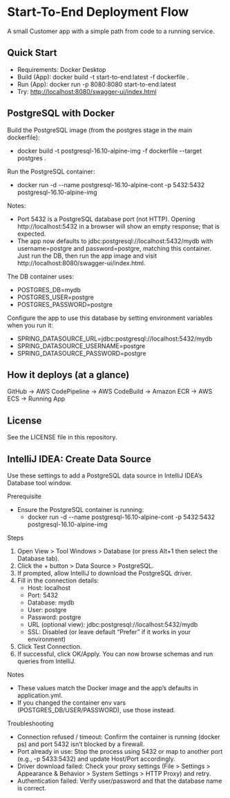 # Start-To-End Deployment Flow

A small Customer app with a simple path from code to a running service.


## Quick Start
- Requirements: Docker Desktop
- Build (App): docker build -t start-to-end:latest -f dockerfile .
- Run (App): docker run -p 8080:8080 start-to-end:latest
- Try: <http://localhost:8080/swagger-ui/index.html>

## PostgreSQL with Docker
Build the PostgreSQL image (from the postgres stage in the main dockerfile):
- docker build -t postgresql-16.10-alpine-img -f dockerfile --target postgres .

Run the PostgreSQL container:
- docker run -d --name postgresql-16.10-alpine-cont -p 5432:5432 postgresql-16.10-alpine-img

Notes:
- Port 5432 is a PostgreSQL database port (not HTTP). Opening http://localhost:5432 in a browser will show an empty response; that is expected.
- The app now defaults to jdbc:postgresql://localhost:5432/mydb with username=postgre and password=postgre, matching this container. Just run the DB, then run the app image and visit http://localhost:8080/swagger-ui/index.html.

The DB container uses:
- POSTGRES_DB=mydb
- POSTGRES_USER=postgre
- POSTGRES_PASSWORD=postgre

Configure the app to use this database by setting environment variables when you run it:
- SPRING_DATASOURCE_URL=jdbc:postgresql://localhost:5432/mydb
- SPRING_DATASOURCE_USERNAME=postgre
- SPRING_DATASOURCE_PASSWORD=postgre

## How it deploys (at a glance)
GitHub → AWS CodePipeline → AWS CodeBuild → Amazon ECR → AWS ECS → Running App


## License
See the LICENSE file in this repository.


## IntelliJ IDEA: Create Data Source
Use these settings to add a PostgreSQL data source in IntelliJ IDEA’s Database tool window.

Prerequisite
- Ensure the PostgreSQL container is running:
  - docker run -d --name postgresql-16.10-alpine-cont -p 5432:5432 postgresql-16.10-alpine-img

Steps
1. Open View > Tool Windows > Database (or press Alt+1 then select the Database tab).
2. Click the + button > Data Source > PostgreSQL.
3. If prompted, allow IntelliJ to download the PostgreSQL driver.
4. Fill in the connection details:
   - Host: localhost
   - Port: 5432
   - Database: mydb
   - User: postgre
   - Password: postgre
   - URL (optional view): jdbc:postgresql://localhost:5432/mydb
   - SSL: Disabled (or leave default “Prefer” if it works in your environment)
5. Click Test Connection.
6. If successful, click OK/Apply. You can now browse schemas and run queries from IntelliJ.

Notes
- These values match the Docker image and the app’s defaults in application.yml.
- If you changed the container env vars (POSTGRES_DB/USER/PASSWORD), use those instead.

Troubleshooting
- Connection refused / timeout: Confirm the container is running (docker ps) and port 5432 isn’t blocked by a firewall.
- Port already in use: Stop the process using 5432 or map to another port (e.g., -p 5433:5432) and update Host/Port accordingly.
- Driver download failed: Check your proxy settings (File > Settings > Appearance & Behavior > System Settings > HTTP Proxy) and retry.
- Authentication failed: Verify user/password and that the database name is correct.
